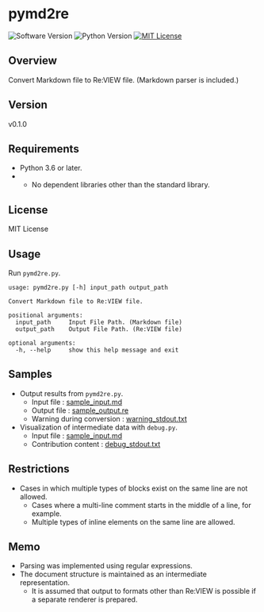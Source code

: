 pymd2re
===

![Software Version](http://img.shields.io/badge/Version-v0.1.0-green.svg?style=flat)
![Python Version](http://img.shields.io/badge/Python-3.6-blue.svg?style=flat)
[![MIT License](http://img.shields.io/badge/license-MIT-blue.svg?style=flat)](LICENSE)

## Overview
Convert Markdown file to Re:VIEW file. (Markdown parser is included.)

## Version
v0.1.0

## Requirements
- Python 3.6 or later.
- - No dependent libraries other than the standard library.

## License
MIT License

## Usage
Run `pymd2re.py`.

    usage: pymd2re.py [-h] input_path output_path
    
    Convert Markdown file to Re:VIEW file.
    
    positional arguments:
      input_path     Input File Path. (Markdown file)
      output_path    Output File Path. (Re:VIEW file)
    
    optional arguments:
      -h, --help     show this help message and exit

## Samples
- Output results from `pymd2re.py`.
    - Input file : [sample_input.md](sample/sample_input.md)
    - Output file : [sample_output.re](sample/sample_output.re)
    - Warning during conversion : [warning_stdout.txt](sample/warning_stdout.txt)
- Visualization of intermediate data with `debug.py`.
    - Input file : [sample_input.md](sample/sample_input.md)
    - Contribution content : [debug_stdout.txt](sample/debug_stdout.txt)

## Restrictions
- Cases in which multiple types of blocks exist on the same line are not allowed.
    - Cases where a multi-line comment starts in the middle of a line, for example.
    - Multiple types of inline elements on the same line are allowed.

## Memo
- Parsing was implemented using regular expressions.
- The document structure is maintained as an intermediate representation.
    - It is assumed that output to formats other than Re:VIEW is possible if a separate renderer is prepared.
